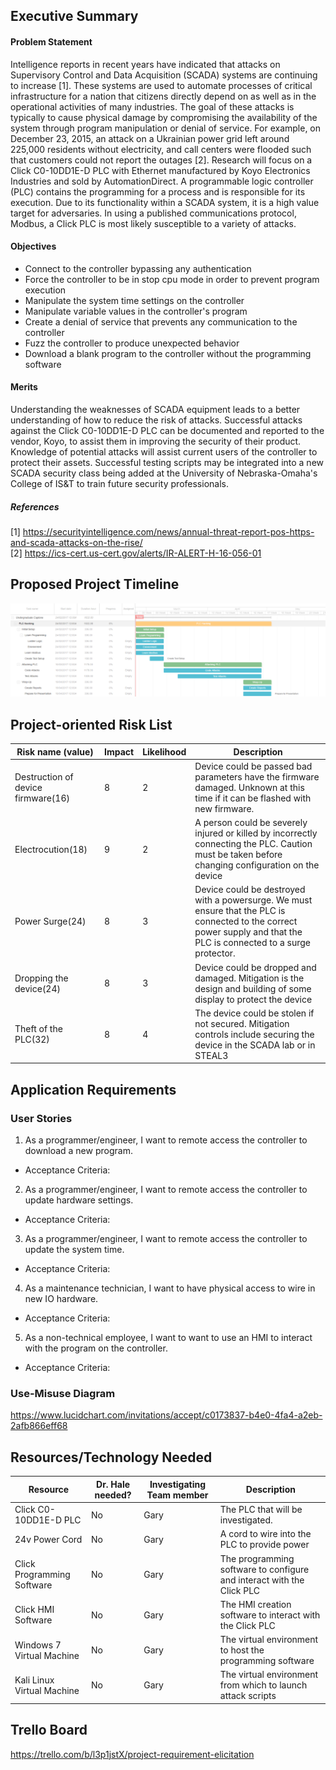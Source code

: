 ## Executive Summary

#### Problem Statement
Intelligence reports in recent years have indicated that attacks on Supervisory Control and Data Acquisition (SCADA) systems are continuing to increase [1]. These systems are used to automate processes of critical infrastructure for a nation that citizens directly depend on as well as in the operational activities of many industries. The goal of these attacks is typically to cause physical damage by compromising the availability of the system through program manipulation or denial of service. For example, on December 23, 2015, an attack on a Ukrainian power grid left around 225,000 residents without electricity, and call centers were flooded such that customers could not report the outages [2]. Research will focus on a Click C0-10DD1E-D PLC with Ethernet manufactured by Koyo Electronics Industries and sold by AutomationDirect. A programmable logic controller (PLC) contains the programming for a process and is responsible for its execution.  Due to its functionality within a SCADA system, it is a high value target for adversaries.  In using a published communications protocol, Modbus, a Click PLC is most likely susceptible to a variety of attacks.

#### Objectives
- Connect to the controller bypassing any authentication
- Force the controller to be in stop cpu mode in order to prevent program execution
- Manipulate the system time settings on the controller
- Manipulate variable values in the controller's program
- Create a denial of service that prevents any communication to the controller
- Fuzz the controller to produce unexpected behavior
- Download a blank program to the controller without the programming software 

#### Merits
Understanding the weaknesses of SCADA equipment leads to a better understanding of how to reduce the risk of attacks. Successful attacks against the Click C0-10DD1E-D PLC can be documented and reported to the vendor, Koyo, to assist them in improving the security of their product. Knowledge of potential attacks will assist current users of the controller to protect their assets.  Successful testing scripts may be integrated into a new SCADA security class being added at the University of Nebraska-Omaha's College of IS&T to train future security professionals.

##### References
[1] https://securityintelligence.com/news/annual-threat-report-pos-https-and-scada-attacks-on-the-rise/ <br>
[2] https://ics-cert.us-cert.gov/alerts/IR-ALERT-H-16-056-01

## Proposed Project Timeline

![Alt text](/gantChart.PNG?raw=true "Project Timeline")

## Project-oriented Risk List

|Risk name (value)  | Impact     | Likelihood | Description |
|-------------------|------------|------------|-------------|
|Destruction of device firmware(16) | 8 | 2 | Device could be passed bad parameters have the firmware damaged. Unknown at this time if it can be flashed with new firmware. |
| Electrocution(18) | 9 | 2 | A person could be severely injured or killed by incorrectly connecting the PLC. Caution must be taken before changing configuration on the device |
| Power Surge(24) | 8 | 3 | Device could be destroyed with  a powersurge. We must ensure that the PLC is connected to the correct power supply and that the PLC is connected to a surge protector. |
| Dropping the device(24) | 8 | 3 | Device could be dropped and damaged. Mitigation is the design and building of some display to protect the device |
| Theft of the PLC(32) | 8 | 4 | The device could be stolen if not secured. Mitigation controls include securing the device in the SCADA lab or in STEAL3 |


## Application Requirements

### User Stories
1. As a programmer/engineer, I want to remote access the controller to download a new program.<br>
  - Acceptance Criteria:

2. As a programmer/engineer, I want to remote access the controller to update hardware settings.<br>
  - Acceptance Criteria:

3. As a programmer/engineer, I want to remote access the controller to update the system time.<br>
  - Acceptance Criteria:
  
4. As a maintenance technician, I want to have physical access to wire in new IO hardware.<br>
 - Acceptance Criteria:
  
5. As a non-technical employee, I want to want to use an HMI to interact with the program on the controller.<br>
 - Acceptance Criteria:

### Use-Misuse Diagram
https://www.lucidchart.com/invitations/accept/c0173837-b4e0-4fa4-a2eb-2afb866eff68

## Resources/Technology Needed

|Resource  | Dr. Hale needed? | Investigating Team member | Description |
|----------|------------------|---------------------------|-------------|
|Click C0-10DD1E-D PLC | No | Gary | The PLC that will be investigated. |
|24v Power Cord | No | Gary | A cord to wire into the PLC to provide power |
|Click Programming Software | No | Gary | The programming software to configure and interact with the Click PLC |
|Click HMI Software| No | Gary | The HMI creation software to interact with the Click PLC |
|Windows 7 Virtual Machine | No | Gary | The virtual environment to host the programming software |
|Kali Linux Virtual Machine| No | Gary | The virtual environment from which to launch attack scripts |

## Trello Board
https://trello.com/b/l3p1jstX/project-requirement-elicitation
